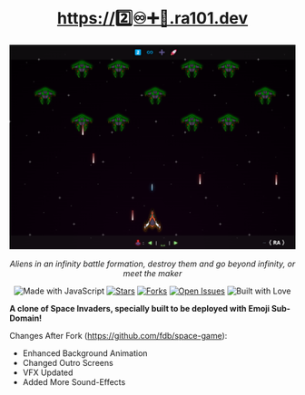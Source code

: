 
<div align="center">
 <h1><a href="https://https://2️⃣♾️➕🚀.ra101.dev" alt="https://https://2️⃣♾️➕🚀.ra101.dev" > https://2️⃣♾️➕🚀.ra101.dev  </a></h1>
 <p align="center">
  <img src="./.github/screenshot.png" alt="Aliens in an infinity battle formation, destroy them and go beyond infinity, or meet the maker">

<i>Aliens in an infinity battle formation, destroy them and go beyond infinity, or meet the maker</i>
</p>

<img src="https://img.shields.io/badge/Made%20with-js-F0DB4F?style=for-the-badge&logo=javascript" alt="Made with JavaScript"> <a href="https://github.com/ra101/To-Infinity-And-Beyond/stargazers"><img src="https://img.shields.io/github/stars/ra101/To-Infinity-And-Beyond?style=for-the-badge&color=goldenrod&label=⭐ Stars" alt="Stars"></a> <a href="https://github.com/ra101/To-Infinity-And-Beyond/network/members"><img src="https://img.shields.io/github/forks/ra101/To-Infinity-And-Beyond?style=for-the-badge&color=d5d5d7&label=⛓️ Forks" alt="Forks"></a> <a href="https://github.com/ra101/To-Infinity-And-Beyond/issues"><img src="https://img.shields.io/github/issues/ra101/To-Infinity-And-Beyond?style=for-the-badge&label=⚠️ Issuues&color=blue" alt="Open Issues"></a> <img src="https://img.shields.io/badge/Built%20With-🤍-coral?style=for-the-badge&logo=open-source-initiative" alt="Built with Love">


</div>


**A clone of Space Invaders, specially built to be deployed with Emoji Sub-Domain!**

Changes After Fork (https://github.com/fdb/space-game):

- Enhanced Background Animation
- Changed Outro Screens
- VFX Updated
- Added More Sound-Effects
